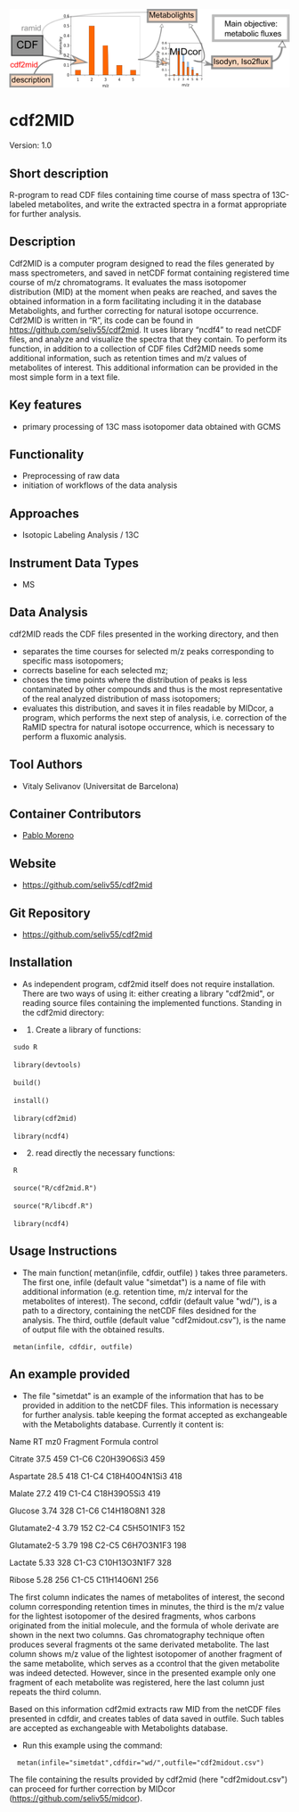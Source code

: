 ![Logo](logo.png)

# cdf2MID
Version: 1.0

## Short description
R-program to read CDF files containing time course of mass spectra of 13C-labeled metabolites, and write the extracted spectra in a format appropriate for further analysis.

## Description
Cdf2MID is a computer program designed to read the files generated by mass spectrometers, and saved in netCDF format containing registered time course of m/z chromatograms. It evaluates the mass isotopomer distribution (MID) at the moment when peaks are reached, and saves the obtained information in a form facilitating including it in the database Metabolights, and further correcting for natural isotope occurrence.
Cdf2MID is written in “R”, its code can be found in https://github.com/seliv55/cdf2mid. It uses library “ncdf4” to read netCDF files, and analyze and visualize the spectra that they contain. To perform its function, in addition to a collection of CDF files Cdf2MID needs some additional information, such as retention times and m/z values of metabolites of interest. This additional information can be provided in the most simple form in a text file.


## Key features
- primary processing of 13C mass isotopomer data obtained with GCMS

## Functionality
- Preprocessing of raw data
- initiation of workflows of the data analysis

## Approaches
- Isotopic Labeling Analysis / 13C
    
## Instrument Data Types
- MS

## Data Analysis
cdf2MID reads the CDF files presented in the working directory, and then
- separates the time courses for selected m/z peaks corresponding to specific mass isotopomers;
- corrects baseline for each selected mz;
- choses the time points where the distribution of peaks is less contaminated by other compounds and thus is the most representative of the real analyzed distribution of mass isotopomers;
- evaluates this distribution, and saves it in files readable by MIDcor, a program, which performs the next step of analysis, i.e. correction of the RaMID spectra for natural isotope occurrence, which is necessary to perform a fluxomic analysis.

## Tool Authors
- Vitaly Selivanov (Universitat de Barcelona)

## Container Contributors
- [Pablo Moreno](EBI)

## Website
- https://github.com/seliv55/cdf2mid

## Git Repository
- https://github.com/seliv55/cdf2mid

## Installation

- As independent program, cdf2mid itself does not require installation.  There are two ways of using it: either creating a library "cdf2mid", or reading source files containing the implemented functions. Standing in the cdf2mid directory:

- 1) Create a library of functions:
   
```
 sudo R

 library(devtools)
 
 build() 
 
 install() 
 
 library(cdf2mid) 
 
 library(ncdf4)
```

- 2) read directly the necessary functions:
  
```
 R 
 
 source("R/cdf2mid.R") 
 
 source("R/libcdf.R") 
 
 library(ncdf4)
```

## Usage Instructions

- The main function( metan(infile, cdfdir, outfile) ) takes three parameters. The first one, infile (default value "simetdat") is a name of file with additional information (e.g. retention time, m/z interval for the metabolites of interest). The second, cdfdir (default value "wd/"), is a path to a directory, containing the netCDF files desidned for the analysis. The third, outfile  (default value "cdf2midout.csv"), is the name of output file with the obtained results.

```
 metan(infile, cdfdir, outfile)
```
 
## An example provided

- The file "simetdat" is an example of the information that has to be provided in addition to the netCDF files. This information is necessary for further analysis. table keeping the format accepted as exchangeable with the Metabolights database. Currently it content is:
    
Name       RT     mz0   Fragment  Formula        control

Citrate   37.5    459     C1-C6   C20H39O6Si3     459

Aspartate 28.5    418     C1-C4   C18H40O4N1Si3   418

Malate    27.2    419     C1-C4   C18H39O5Si3     419

Glucose   3.74    328     C1-C6   C14H18O8N1      328

Glutamate2-4 3.79 152     C2-C4   C5H5O1N1F3      152

Glutamate2-5 3.79 198     C2-C5   C6H7O3N1F3      198

Lactate   5.33    328     C1-C3   C10H13O3N1F7    328

Ribose    5.28    256     C1-C5   C11H14O6N1      256

The first column indicates the names of metabolites of interest, the second column corresponding retention times in minutes, the third is the m/z value for the lightest isotopomer of the desired fragments, whos carbons originated from the initial molecule, and the formula of whole derivate are shown in the next two columns. Gas chromatography technique often produces several fragments ot the same derivated metabolite. The last column shows m/z value of the lightest isotopomer of another fragment of the same metabolite, which serves as a ccontrol that the given metabolite was indeed detected. However, since in the presented example only one fragment of each metabolite was registered, here the last column just repeats the third column. 

Based on this information cdf2mid extracts raw MID from the netCDF files presented in cdfdir, and creates tables of data saved in outfile. Such tables are accepted as exchangeable with Metabolights database.


- Run this example using the command:

```
  metan(infile="simetdat",cdfdir="wd/",outfile="cdf2midout.csv")
```

The file containing the results provided by cdf2mid (here "cdf2midout.csv") can proceed for further correction by MIDcor (https://github.com/seliv55/midcor).

